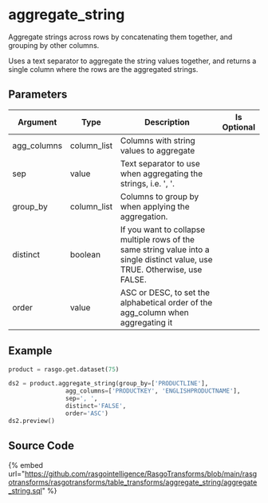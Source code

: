 # aggregate_string

Aggregate strings across rows by concatenating them together, and grouping by other columns.

Uses a text separator to aggregate the string values together, and returns a single column where the rows are the aggregated strings.


## Parameters

|  Argument   |    Type     |                                                         Description                                                          | Is Optional |
| ----------- | ----------- | ---------------------------------------------------------------------------------------------------------------------------- | ----------- |
| agg_columns | column_list | Columns with string values to aggregate                                                                                      |             |
| sep         | value       | Text separator to use when aggregating the strings, i.e. ', '.                                                               |             |
| group_by    | column_list | Columns to group by when applying the aggregation.                                                                           |             |
| distinct    | boolean     | If you want to collapse multiple rows of the same string value into a single distinct value, use TRUE. Otherwise, use FALSE. |             |
| order       | value       | ASC or DESC, to set the alphabetical order of the agg_column when aggregating it                                             |             |


## Example

```python
product = rasgo.get.dataset(75)

ds2 = product.aggregate_string(group_by=['PRODUCTLINE'],
                agg_columns=['PRODUCTKEY', 'ENGLISHPRODUCTNAME'],
                sep=', ',
                distinct='FALSE',
                order='ASC')
ds2.preview()
```

## Source Code

{% embed url="https://github.com/rasgointelligence/RasgoTransforms/blob/main/rasgotransforms/rasgotransforms/table_transforms/aggregate_string/aggregate_string.sql" %}